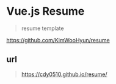# Vue.js Resume

> resume template

https://github.com/KimWooHyun/resume

## url
> https://cdy0510.github.io/resume/

